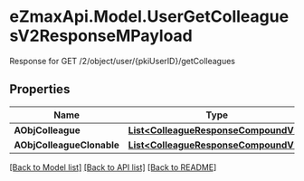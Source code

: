 # eZmaxApi.Model.UserGetColleaguesV2ResponseMPayload
Response for GET /2/object/user/{pkiUserID}/getColleagues

## Properties

Name | Type | Description | Notes
------------ | ------------- | ------------- | -------------
**AObjColleague** | [**List&lt;ColleagueResponseCompoundV2&gt;**](ColleagueResponseCompoundV2.md) |  | 
**AObjColleagueClonable** | [**List&lt;ColleagueResponseCompoundV2&gt;**](ColleagueResponseCompoundV2.md) |  | 

[[Back to Model list]](../README.md#documentation-for-models) [[Back to API list]](../README.md#documentation-for-api-endpoints) [[Back to README]](../README.md)

